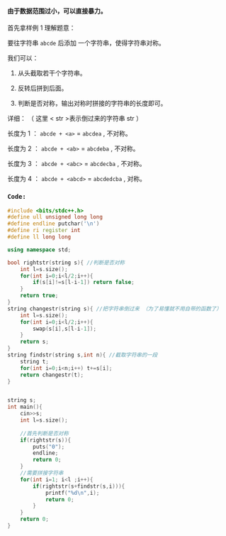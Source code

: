 #### 由于数据范围过小，可以直接暴力。

首先拿样例 $1$ 理解题意：

要往字符串 $\texttt{abcde}$ 后添加 一个字符串，使得字符串对称。

我们可以：
1. 从头截取若干个字符串。

2. 反转后拼到后面。

3. 判断是否对称，输出对称时拼接的字符串的长度即可。


详细： （ 这里 < str >表示倒过来的字符串 str ）

长度为 $1$ ： $\texttt{abcde + <a>} \ =\  \texttt{abcdea}$ , 不对称。

长度为 $2$ ： $\texttt{abcde + <ab>} \ =\  \texttt{abcdeba}$ , 不对称。
  
长度为 $3$ ： $\texttt{abcde + <abc>} \ =\  \texttt{abcdecba}$ , 不对称。
  
长度为 $4$ ： $\texttt{abcde + <abcd>} \ =\  \texttt{abcdedcba}$ , 对称。
  
### $\texttt{Code:}$
  
```cpp
#include <bits/stdc++.h>
#define ull unsigned long long
#define endline putchar('\n')
#define ri register int
#define ll long long

using namespace std;

bool rightstr(string s){ //判断是否对称
	int l=s.size();
	for(int i=0;i<l/2;i++){
		if(s[i]!=s[l-i-1]) return false;
	}
	return true;
}
string changestr(string s){ //把字符串倒过来 （为了易懂就不用自带的函数了）
	int l=s.size();
	for(int i=0;i<l/2;i++){
		swap(s[i],s[l-i-1]);
	}
	return s;
}
string findstr(string s,int n){ //截取字符串的一段
	string t;
	for(int i=0;i<n;i++) t+=s[i];
	return changestr(t);
}


string s;
int main(){
	cin>>s;
	int l=s.size();
	
	//首先判断是否对称
	if(rightstr(s)){
		puts("0");
		endline;
		return 0;
	}
	//需要拼接字符串 
	for(int i=1; i<l ;i++){
		if(rightstr(s+findstr(s,i))){
			printf("%d\n",i);
			return 0;
		}
	}
	return 0;
}
```
                     
  
